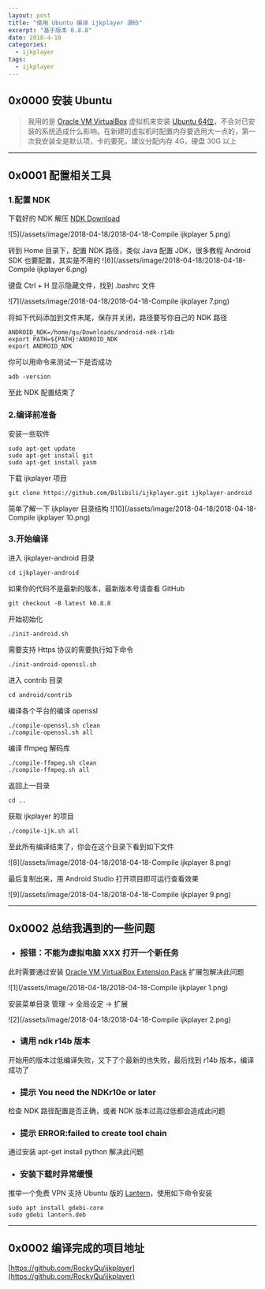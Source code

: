 ```yaml
---
layout: post
title: "使用 Ubuntu 编译 ijkplayer 源码"
excerpt: "基于版本 0.8.8"
date: 2018-4-18
categories:
  - ijkplayer
tags:
  - ijkplayer
---
```


## 0x0000 安装 Ubuntu
> 我用的是 [Oracle VM VirtualBox](https://www.virtualbox.org/) 虚拟机来安装 [Ubuntu 64位](https://www.ubuntu.com/download)，不会对已安装的系统造成什么影响。在新建的虚拟机时配置内存要选用大一点的，第一次我安装全是默认项，卡的要死，建议分配内存 4G，硬盘 30G 以上

-------------------

## 0x0001 配置相关工具

### 1.配置 NDK

下载好的 NDK 解压 [NDK Download](https://dl.google.com/android/repository/android-ndk-r14b-linux-x86_64.zip)

![5](/assets/image/2018-04-18/2018-04-18-Compile ijkplayer 5.png)  

转到 Home 目录下，配置 NDK 路径，类似 Java 配置 JDK，很多教程 Android SDK 也要配置，其实是不用的
![6](/assets/image/2018-04-18/2018-04-18-Compile ijkplayer 6.png)  

键盘 Ctrl + H 显示隐藏文件，找到 .bashrc 文件

![7](/assets/image/2018-04-18/2018-04-18-Compile ijkplayer 7.png)  

将如下代码添加到文件末尾，保存并关闭，路径要写你自己的 NDK 路径
```
ANDROID_NDK=/home/qu/Downloads/android-ndk-r14b
export PATH=${PATH}:ANDROID_NDK
export ANDROID_NDK
```

你可以用命令来测试一下是否成功

```
adb -version
```

至此 NDK 配置结束了

### 2.编译前准备

安装一些软件

```
sudo apt-get update
sudo apt-get install git
sudo apt-get install yasm
```

下载 ijkplayer 项目

```
git clone https://github.com/Bilibili/ijkplayer.git ijkplayer-android
```

简单了解一下 ijkplayer 目录结构
![10](/assets/image/2018-04-18/2018-04-18-Compile ijkplayer 10.png)  

### 3.开始编译

进入 ijkplayer-android 目录
```
cd ijkplayer-android
```

如果你的代码不是最新的版本，最新版本号请查看 GitHub
```
git checkout -B latest k0.8.8
```

开始初始化
```
./init-android.sh
```

需要支持 Https 协议的需要执行如下命令
```
./init-android-openssl.sh
```

进入 contrib 目录
```
cd android/contrib
```

编译各个平台的编译 openssl
```
./compile-openssl.sh clean
./compile-openssl.sh all
```

编译 ffmpeg 解码库
```
./compile-ffmpeg.sh clean
./compile-ffmpeg.sh all
```

返回上一目录
```
cd ..
```

获取 ijkplayer 的项目
```
./compile-ijk.sh all
```

至此所有编译结束了，你会在这个目录下看到如下文件

![8](/assets/image/2018-04-18/2018-04-18-Compile ijkplayer 8.png)  

最后复制出来，用 Android Studio 打开项目即可运行查看效果

![9](/assets/image/2018-04-18/2018-04-18-Compile ijkplayer 9.png)

-------------------

## 0x0002 总结我遇到的一些问题

* ### 报错：不能为虚拟电脑  XXX 打开一个新任务
此时需要通过安装 [Oracle VM VirtualBox Extension Pack](https://www.virtualbox.org/wiki/Downloads) 扩展包解决此问题

![1](/assets/image/2018-04-18/2018-04-18-Compile ijkplayer 1.png)  

安装菜单目录 管理 → 全局设定 → 扩展

![2](/assets/image/2018-04-18/2018-04-18-Compile ijkplayer 2.png)  

* ### 请用 ndk r14b 版本
开始用的版本过低编译失败，又下了个最新的也失败，最后找到 r14b 版本，编译成功了

* ### 提示 You need the NDKr10e or later
检查 NDK 路径配置是否正确，或者 NDK 版本过高过低都会造成此问题

* ### 提示 ERROR:failed to create tool chain
通过安装 apt-get install python 解决此问题

* ### 安装下载时异常缓慢
推举一个免费 VPN 支持 Ubuntu 版的 [Lantern](https://github.com/getlantern/lantern)，使用如下命令安装

```
sudo apt install gdebi-core
sudo gdebi lantern.deb
```

-------------------

## 0x0002 编译完成的项目地址

[https://github.com/RockyQu/ijkplayer](https://github.com/RockyQu/ijkplayer)